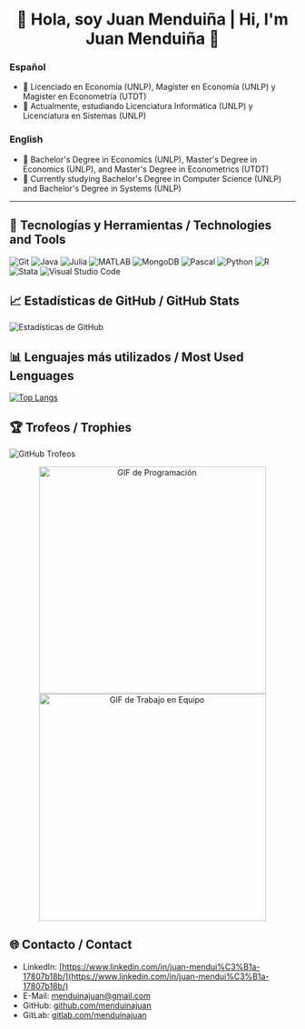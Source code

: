 <h1 align="center">👋 Hola, soy Juan Menduiña | Hi, I'm Juan Menduiña 👋</h1>

### Español
- 🔭 Licenciado en Economía (UNLP), Magíster en Economía (UNLP) y Magíster en Econometría (UTDT)
- 🌱 Actualmente, estudiando Licenciatura Informática (UNLP) y Licenciatura en Sistemas (UNLP)

### English
- 🔭 Bachelor's Degree in Economics (UNLP), Master's Degree in Economics (UNLP), and Master's Degree in Econometrics (UTDT)
- 🌱 Currently studying Bachelor's Degree in Computer Science (UNLP) and Bachelor's Degree in Systems (UNLP)

---

## 🚀 Tecnologías y Herramientas / Technologies and Tools
![Git](https://img.shields.io/badge/Git-F05032?style=flat-square&logo=git&logoColor=white) ![Java](https://img.shields.io/badge/Java-007396?style=flat-square&logo=java&logoColor=white) ![Julia](https://img.shields.io/badge/Julia-9558B2?style=flat-square&logo=julia&logoColor=white) ![MATLAB](https://img.shields.io/badge/MATLAB-0076A8?style=flat-square&logo=mathworks&logoColor=white) ![MongoDB](https://img.shields.io/badge/MongoDB-47A248?style=flat-square&logo=mongodb&logoColor=white) ![Pascal](https://img.shields.io/badge/Pascal-00599C?style=flat-square&logo=pascal&logoColor=white) ![Python](https://img.shields.io/badge/Python-3776AB?style=flat-square&logo=python&logoColor=white) ![R](https://img.shields.io/badge/R-276DC3?style=flat-square&logo=r&logoColor=white) ![Stata](https://img.shields.io/badge/Stata-1A558F?style=flat-square&logo=stata&logoColor=white) ![Visual Studio Code](https://img.shields.io/badge/Visual%20Studio%20Code-007ACC?style=flat-square&logo=visual-studio-code&logoColor=white)

## 📈 Estadísticas de GitHub / GitHub Stats
![Estadísticas de GitHub](https://github-readme-stats.vercel.app/api?username=menduinajuan&show_icons=true&theme=radical)

## 📊 Lenguajes más utilizados / Most Used Lenguages
[![Top Langs](https://github-readme-stats.vercel.app/api/top-langs/?username=menduinajuan&layout=compact&theme=radical&cache_seconds=3600)](https://github.com/anuraghazra/github-readme-stats)

## 🏆 Trofeos / Trophies
![GitHub Trofeos](https://github-profile-trophy.vercel.app/?username=menduinajuan&theme=monokai&cache_seconds=3600)

<div align="center">
    <img src="https://media.giphy.com/media/qgQUggAC3Pfv687qPC/giphy.gif" alt="GIF de Programación" width="400">
    <img src="https://media1.giphy.com/media/v1.Y2lkPTc5MGI3NjExbGZ5OHRiOHJjdnY2NXFzMXp4dGk2ejhib3Z0YzBpOGRpYTVwdDhiciZlcD12MV9pbnRlcm5hbF9naWZfYnlfaWQmY3Q9Zw/11IRfBXYw64gZW/giphy.gif" alt="GIF de Trabajo en Equipo" width="400">
</div>

## 🌐 Contacto / Contact
- LinkedIn: [https://www.linkedin.com/in/juan-mendui%C3%B1a-17807b18b/](https://www.linkedin.com/in/juan-mendui%C3%B1a-17807b18b/)
- E-Mail: [menduinajuan@gmail.com](mailto:menduinajuan@gmail.com)
- GitHub: [github.com/menduinajuan](https://github.com/menduinajuan)
- GitLab: [gitlab.com/menduinajuan](https://gitlab.com/menduinajuan)